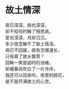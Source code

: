 # 故土情深
夜已深深，病也深深，  
却不知何时解了相思病，  
爱也深深，月却沉沉，  
多少思念解不了故土情深。  
病已不回寐，夜有怎堪漫长，  
只有离了故乡飘零？  
回眸一笑是幼时的池塘，  
却被春风吹白了一片泠泠，  
我还可以回来吗，夜里的桃花，  
是不是开满故土的心灵。  


